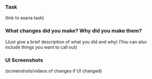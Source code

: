 ### Task

(link to asana task)

### What changes did you make? Why did you make them?

(Just give a brief description of what you did and why)
(You can also include things you want to call out)

### UI Screenshots

(screenshots/videos of changes if UI changed)
